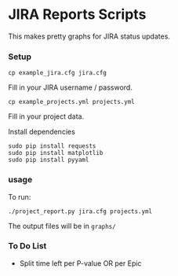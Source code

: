 JIRA Reports Scripts
======

This makes pretty graphs for JIRA status updates.

### Setup

```
cp example_jira.cfg jira.cfg
```

Fill in your JIRA username / password. 

```
cp example_projects.yml projects.yml
```

Fill in your project data.

Install dependencies
```
sudo pip install requests
sudo pip install matplotlib
sudo pip install pyyaml
```

### usage

To run:

```
./project_report.py jira.cfg projects.yml
```

The output files will be in `graphs/`

### To Do List
- Split time left per P-value OR per Epic